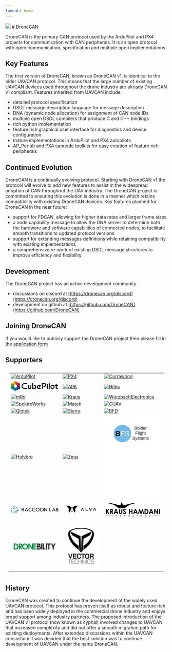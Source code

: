 ```yaml
---
layout: home
---
```


<img src="image/logo_w_props.png" width="128"/>
# DroneCAN

DroneCAN is the primary CAN protocol used by the ArduPilot and PX4 projects for communication with CAN peripherals. It is an open protocol with open communication, specification and multiple open implementations.

## Key Features

The first version of DroneCAN, known as DroneCAN v1, is identical to the older UAVCAN protocol. This means that the large number of existing UAVCAN devices used throughout the drone industry are already DroneCAN v1 compliant. Features inherited from UAVCAN include:
 - detailed protocol specification
 - DSDL message description language for message description
 - DNA (dynamic node allocation) for assignment of CAN node IDs
 - multiple open DSDL compilers that produce C and C++ bindings
 - rich python implementation
 - feature rich graphical user interface for diagnostics and device configuration
 - mature implementations in ArduPilot and PX4 autopilots
 - [AP_Periph](https://ardupilot.org/dev/docs/ap-peripheral-landing-page.html) and [PX4 cannode](https://docs.px4.io/master/en/uavcan/) toolkits for easy creation of feature rich peripherals

## Continued Evolution

DroneCAN is a continually evolving protocol. Starting with DroneCAN v1 the protocol will evolve to add new features to assist in the widespread adoption of CAN throughout the UAV industry. The DroneCAN project is committed to ensuring this evolution is done in a manner which retains compatibility with existing DroneCAN devices.
Key features planned for DroneCAN in the near future:
 - support for FDCAN, allowing for higher data rates and larger frame sizes
 - a node capability message to allow the DNA server to determine both the hardware and software capabilities of connected nodes, to facilitate smooth transitions to updated protocol versions
 - support for extending messages definitions while retaining compatibility with existing implementations
 - a comprehensive re-work of existing DSDL message structures to improve efficiency and flexibility

## Development

The DroneCAN project has an active development community.

 - discussions on discord at [https://dronecan.org/discord](https://dronecan.org/discord)
 - development on github at [https://github.com/DroneCAN](https://github.com/DroneCAN)

## Joining DroneCAN

If you would like to publicly support the DroneCAN project then please
fill in the [application form](https://dronecan.org/apply)

## Supporters

<table style="padding:10px">
  <tr>
    <td><a href="https://ardupilot.org" target="_blank"><img src="image/ArduPilot2.png" alt="ArduPilot" width="256px"></a></td>
    <td><a href="https://px4.io" target="_blank"><img src="image/px4.png" alt="PX4" width="256px"></a></td>
    <td><a href="https://www.currawongeng.com/" target="_blank"><img src="image/Currawong.png" alt="Currawong" width="256px"></a></td>
   </tr>
  <tr>
    <td><a href="https://cubepilot.org/" target="_blank"><img src="image/Cubepilot.png" alt="Cubepilot" width="256px"></a></td>
    <td><a href="https://arkelectron.com/" target="_blank"><img src="image/ARK.png" alt="ARK" width="256px"></a></td>
    <td><a href="https://hitecnology.com/" target="_blank"><img src="image/Hitec.png" alt="Hitec" width="256px"></a></td>
   </tr>
  <tr>
    <td><a href="https://mrobotics.io/" target="_blank"><img src="image/mRo.png" alt="mRo" width="256px"></a></td>
    <td><a href="https://krausaerospace.com/" target="_blank"><img src="image/kraus.png" alt="Kraus" width="256px"></a></td>
    <td><a href="https://wurzbachelectronics.com/" target="_blank"><img src="image/WurzbachElectronics.jpg" alt="WurzbachElectronics" width="256px"></a></td>
   </tr>
  <tr>
    <td><a href="https://www.spektreworks.com/" target="_blank"><img src="image/SpektreWorks.png" alt="SpektreWorks" width="256px"></a></td>
    <td><a href="https://www.mateksys.com/" target="_blank"><img src="image/mateksys.png" alt="Matek" width="256px"></a></td>
    <td><a href="https://www.cuav.net/" target="_blank"><img src="image/cuav.png" alt="CUAV" width="256px"></a></td>
   </tr>
  <tr>
    <td><a href="https://www.qio-tek.com/" target="_blank"><img src="image/qiotek.png" alt="Qiotek" width="256px"></a></td>
    <td><a href="https://www.linkedin.com/company/sierraaerospace/" target="_blank"><img src="image/Sierra.png" alt="Sierra" width="256px"></a></td>
    <td><a href="https://www.bfdsystems.com/" target="_blank"><img src="image/BFDsystemSHOPy.png" alt="BFD" width="256px"></a></td>
   </tr>
  <tr>
    <td><a href="http://www.holybro.com/" target="_blank"><img src="image/holybro.png" alt="Holybro" width="256px"></a></td>
    <td><a href="https://www.zeus-actuators.com/" target="_blank"><img src="image/zeus.png" alt="Zeus" width="256px"></a></td>
    <td><a href="https://bolderflight.com/" target="_blank"><img src="image/bolderflight.svg" alt="BolderFlight" width="256px"></a></td>
   </tr>
  <tr>
    <td><a href="https://raccoonlab.co/" target="_blank"><img src="image/racoon.png" alt="Racoon" width="256px"></a></td>
    <td><a href="https://www.alvaindustries.com/" target="_blank"><img src="image/alvaindustries.jpg" alt="AlvaIndustries" width="256px"></a></td>
    <td><a href="https://krausaerospace.com/" target="_blank"><img src="image/kraus.jpg" alt="KrausHamdani" width="256px"></a></td>
   </tr>
  <tr>
    <td><a href="https://dronebility.com/" target="_blank"><img src="image/droneability.jpg" alt="Droneability" width="256px"></a></td>
    <td><a href="https://vectortechnics.com/" target="_blank"><img src="image/vectortechnics.jpg" alt="VectorTechnics" width="256px"></a></td>
   </tr>
</table>

## History

DroneCAN was created to continue the development of the widely used
UAVCAN protocol. This protocol has proven itself as robust and feature
rich and has been widely deployed in the commercial drone industry and
enjoys broad support among industry partners. The proposed
introduction of the UAVCAN v1 protocol (now known as cyphal) involved
changes to UAVCAN that increased complexity and did not offer a smooth
migration path for existing deployments. After extended discussions
within the UAVCAN consortium it was decided that the best solution was
to continue development of UAVCAN under the name DroneCAN.

